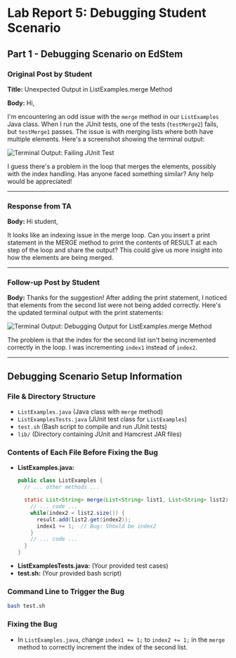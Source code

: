 # Lab Report 5: Debugging Student Scenario

## Part 1 - Debugging Scenario on EdStem

### Original Post by Student

**Title:** Unexpected Output in ListExamples.merge Method

**Body:**
Hi, 

I'm encountering an odd issue with the `merge` method in our `ListExamples` Java class. When I run the JUnit tests, one of the tests (`testMerge2`) fails, but `testMerge1` passes. The issue is with merging lists where both have multiple elements. Here's a screenshot showing the terminal output:

![Terminal Output: Failing JUnit Test]()

I guess there's a problem in the loop that merges the elements, possibly with the index handling. Has anyone faced something similar? Any help would be appreciated!

---

### Response from TA

**Body:**
Hi student,

It looks like an indexing issue in the merge loop. Can you insert a print statement in the MERGE method to print the contents of RESULT at each step of the loop and share the output? This could give us more insight into how the elements are being merged.

---

### Follow-up Post by Student

**Body:**
Thanks for the suggestion! After adding the print statement, I noticed that elements from the second list were not being added correctly. Here's the updated terminal output with the print statements:

![Terminal Output: Debugging Output for ListExamples.merge Method](path/to/screenshot2.png)

The problem is that the index for the second list isn't being incremented correctly in the loop. I was incrementing `index1` instead of `index2`.

---

## Debugging Scenario Setup Information

### File & Directory Structure

- `ListExamples.java` (Java class with `merge` method)
- `ListExamplesTests.java` (JUnit test class for `ListExamples`)
- `test.sh` (Bash script to compile and run JUnit tests)
- `lib/` (Directory containing JUnit and Hamcrest JAR files)

### Contents of Each File Before Fixing the Bug

- **ListExamples.java:**
  ```java
  public class ListExamples {
    // ... other methods ...

    static List<String> merge(List<String> list1, List<String> list2) {
      // ... code ...
      while(index2 < list2.size()) {
        result.add(list2.get(index2));
        index1 += 1;  // Bug: Should be index2
      }
      // ... code ...
    }
  }
  ```
- **ListExamplesTests.java:** (Your provided test cases)
- **test.sh:** (Your provided bash script)

### Command Line to Trigger the Bug

```bash
bash test.sh
```

### Fixing the Bug

- In `ListExamples.java`, change `index1 += 1;` to `index2 += 1;` in the `merge` method to correctly increment the index of the second list.
